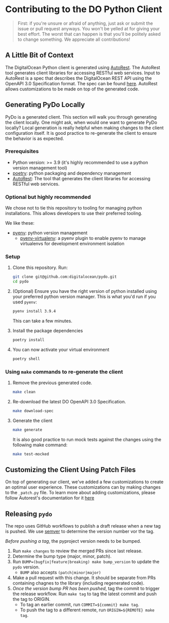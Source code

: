 # Contributing to the DO Python Client

>First: if you're unsure or afraid of anything, just ask or submit the issue or pull request anyways. You won't be yelled at for giving your best effort. The worst that can happen is that you'll be politely asked to change something. We appreciate all contributions!

## A Little Bit of Context

The DigitalOcean Python client is generated using [AutoRest](https://github.com/Azure/autorest). The AutoRest tool generates client libraries for accessing RESTful web services. Input to AutoRest is a spec that describes the DigitalOcean REST API using the OpenAPI 3.0 Specification format. The spec can be found [here](https://github.com/digitalocean/openapi). AutoRest allows customizations to be made on top of the generated code.

## Generating PyDo Locally

PyDo is a generated client. This section will walk you through generating the client locally. One might ask, when would one want to generate PyDo locally? Local generation is really helpful when making changes to the client configuration itself. It is good practice to re-generate the client to ensure the behavior is as expected.

### Prerequisites

* Python version: >= 3.9 (it's highly recommended to use a python version management tool)
* [poetry](https://python-poetry.org/): python packaging and dependency management
* [AutoRest](https://github.com/Azure/autorest): The tool that generates the client libraries for accessing RESTful web services.

### Optional but highly recommended

We chose not to tie this repository to tooling for managing python installations. This allows developers to use their preferred tooling.

We like these:

* [pyenv](https://github.com/pyenv/pyenv): python version management
  * [pyenv-virtualenv](https://github.com/pyenv/pyenv-virtualenv):
  a pyenv plugin to enable pyenv to manage virtualenvs for development
  environment isolation

### Setup

1. Clone this repository. Run:

    ```sh
    git clone git@github.com:digitalocean/pydo.git
    cd pydo
    ```

2. (Optional) Ensure you have the right version of python installed using your preferred python version manager. This is what you'd run if you used `pyenv`:

    ```sh
    pyenv install 3.9.4
    ```

    This can take a few minutes.

3. Install the package dependencies

    ```sh
    poetry install
    ```

4. You can now activate your virtual environment

    ```sh
    poetry shell
    ```

### Using `make` commands to re-generate the client

1. Remove the previous generated code.

    ```sh
    make clean
    ```

2. Re-download the latest DO OpenAPI 3.0 Specification.

    ```sh
    make download-spec
    ```

3. Generate the client

    ```sh
    make generate
    ```

    It is also good practice to run mock tests against the changes using the following make command:

    ```sh
    make test-mocked
    ```

## Customizing the Client Using Patch Files

On top of generating our client, we've added a few customizations to create an optimal user experience. These customizations can by making changes to the `_patch.py` file. To learn more about adding customizations, please follow Autorest's documentation for it [here](https://github.com/Azure/autorest.python/blob/autorestv3/docs/customizations.md)

## Releasing `pydo`

The repo uses GitHub workflows to publish a draft release when a new tag is
pushed. We use [semver](https://semver.org/#summary) to determine the version
number vor the tag.

*Before pushing a tag*, the pyproject version needs to be bumped.

1. Run `make changes` to review the merged PRs since last release.
2. Determine the bump type (major, minor, patch).
3. Run `BUMP=(bugfix|feature|breaking) make bump_version` to update the `pydo` version.
    * `BUMP` also accepts `(patch|minor|major)`
4. Make a pull request with this change. It should be separate from PRs
   containing chagnes to the library (including regenerated code).
5. *Once the version bump PR has been pushed*, tag the commit to trigger the
   release workflow.
   Run `make tag` to tag the latest commit and push the tag to ORIGIN.
    * To tag an earlier commit, run `COMMIT=${commit} make tag`.
    * To push the tag to a different remote, run `ORIGIN=${REMOTE} make tag`.
